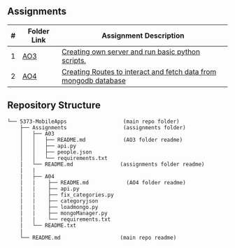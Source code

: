 ##  Assignments

|   #   | Folder Link                   | Assignment Description                                                             |
| :---: | ----------------------------- | -----------------------------------------------------------------------------------|
|   1   | [AO3](./AO3)      | [Creating own server and run basic python scripts.](./AO3/README.md)                           |
|   2   | [AO4](./AO4)      | [Creating Routes to interact and fetch data from mongodb database](./AO4/README.md)            |


##  Repository Structure
```tree
└── 5373-MobileApps                  (main repo folder)
    ├── Assignments                  (assignments folder)                   
    │   ├── A03
    │   │   ├── README.md            (AO3 folder readme)
    │   │   ├── api.py
    │   │   ├── people.json
    │   │   └── requirements.txt
    |   └── README.md               (assignments folder readme)
    |   |
    |   ├── A04
    |   |    ├── README.md            (AO4 folder readme)
    |   |    ├── api.py
    |   |    ├── fix_categories.py
    |   |    ├── categoryjson
    |   |    ├── loadmongo.py
    |   |    ├── mongoManager.py
    |   |    └── requirements.txt
    |   └── README.txt
    |
    └── README.md                   (main repo readme)




